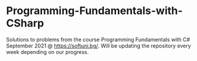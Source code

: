 # Programming-Fundamentals-with-CSharp
 Solutions to problems from the course Programming Fundamentals with C# September 2021 @ https://softuni.bg/. Will be updating the repository every week depending on our progress.

